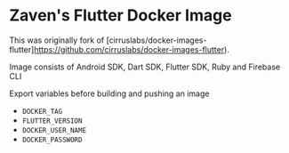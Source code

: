 # Zaven's Flutter Docker Image

This was originally fork of [cirruslabs/docker-images-flutter]https://github.com/cirruslabs/docker-images-flutter).

Image consists of Android SDK, Dart SDK, Flutter SDK, Ruby and Firebase CLI

Export variables before building and pushing an image

- `DOCKER_TAG`
- `FLUTTER_VERSION`
- `DOCKER_USER_NAME`
- `DOCKER_PASSWORD`